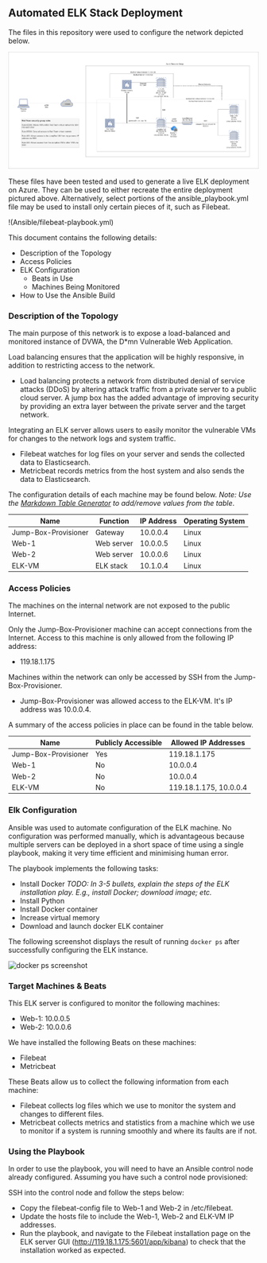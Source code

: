 ## Automated ELK Stack Deployment

The files in this repository were used to configure the network depicted below.

![Network Diagram](Images/network_diagram.png "Network Diagram")

These files have been tested and used to generate a live ELK deployment on Azure. They can be used to either recreate the entire deployment pictured above. Alternatively, select portions of the ansible_playbook.yml file may be used to install only certain pieces of it, such as Filebeat.

!(Ansible/filebeat-playbook.yml)

This document contains the following details:
- Description of the Topology
- Access Policies
- ELK Configuration
  - Beats in Use
  - Machines Being Monitored
- How to Use the Ansible Build


### Description of the Topology

The main purpose of this network is to expose a load-balanced and monitored instance of DVWA, the D*mn Vulnerable Web Application.

Load balancing ensures that the application will be highly responsive, in addition to restricting access to the network.
- Load balancing protects a network from distributed denial of service attacks (DDoS) by altering attack traffic from a private server to a public cloud server. A jump box has the added advantage of improving security by providing an extra layer between the private server and the target network.

Integrating an ELK server allows users to easily monitor the vulnerable VMs for changes to the network logs and system traffic.
- Filebeat watches for log files on your server and sends the collected data to Elasticsearch.
- Metricbeat records metrics from the host system and also sends the data to Elasticsearch.

The configuration details of each machine may be found below.
_Note: Use the [Markdown Table Generator](http://www.tablesgenerator.com/markdown_tables) to add/remove values from the table_.

| Name     | Function | IP Address | Operating System |
|----------|----------|------------|------------------|
| Jump-Box-Provisioner | Gateway  | 10.0.0.4   | Linux            |
| Web-1    | Web server   | 10.0.0.5   | Linux            |
| Web-2    | Web server   | 10.0.0.6   | Linux            |
| ELK-VM   | ELK stack  | 10.1.0.4   | Linux            |

### Access Policies

The machines on the internal network are not exposed to the public Internet. 

Only the Jump-Box-Provisioner machine can accept connections from the Internet. Access to this machine is only allowed from the following IP address:
- 119.18.1.175

Machines within the network can only be accessed by SSH from the Jump-Box-Provisioner.
- Jump-Box-Provisioner was allowed access to the ELK-VM. It's IP address was 10.0.0.4.

A summary of the access policies in place can be found in the table below.

| Name     | Publicly Accessible | Allowed IP Addresses |
|----------|---------------------|----------------------|
| Jump-Box-Provisioner | Yes              | 119.18.1.175    |
| Web-1   |  No                   |  10.0.0.4             |
|  Web-2        |    No                 |   10.0.0.4       |
| ELK-VM          |       No              |  119.18.1.175, 10.0.0.4     |

### Elk Configuration

Ansible was used to automate configuration of the ELK machine. No configuration was performed manually, which is advantageous because multiple servers can be deployed in a short space of time using a single playbook, making it very time efficient and minimising human error.

The playbook implements the following tasks:
- Install Docker _TODO: In 3-5 bullets, explain the steps of the ELK installation play. E.g., install Docker; download image; etc._
- Install Python
- Install Docker container
- Increase virtual memory
- Download and launch docker ELK container

The following screenshot displays the result of running `docker ps` after successfully configuring the ELK instance.

![docker ps screenshot](Images/docker_ps.png "docker ps")

### Target Machines & Beats
This ELK server is configured to monitor the following machines:
- Web-1: 10.0.0.5
- Web-2: 10.0.0.6

We have installed the following Beats on these machines:
- Filebeat
- Metricbeat

These Beats allow us to collect the following information from each machine:
- Filebeat collects log files which we use to monitor the system and changes to different files.
- Metricbeat collects metrics and statistics from a machine which we use to monitor if a system is running smoothly and where its faults are if not.

### Using the Playbook
In order to use the playbook, you will need to have an Ansible control node already configured. Assuming you have such a control node provisioned: 

SSH into the control node and follow the steps below:
- Copy the filebeat-config file to Web-1 and Web-2 in /etc/filebeat.
- Update the hosts file to include the Web-1, Web-2 and ELK-VM IP addresses. 
- Run the playbook, and navigate to the Filebeat installation page on the ELK server GUI (http://119.18.1.175:5601/app/kibana) to check that the installation worked as expected.
